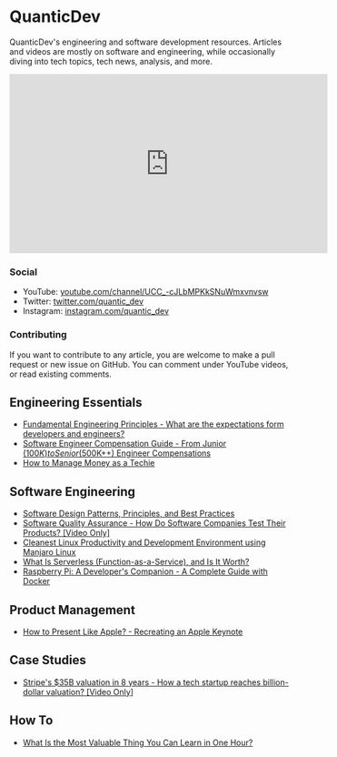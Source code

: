 # QuanticDev
QuanticDev's engineering and software development resources.
Articles and videos are mostly on software and engineering, while occasionally diving into tech topics, tech news, analysis, and more.

<p><iframe width="560" height="315" src="https://www.youtube.com/embed/7CC8d-AbQv8" frameborder="0" allow="accelerometer; autoplay; encrypted-media; gyroscope; picture-in-picture" allowfullscreen></iframe></p>

### Social
* YouTube: [youtube.com/channel/UCC_-cJLbMPKkSNuWmxvnvsw](https://www.youtube.com/channel/UCC_-cJLbMPKkSNuWmxvnvsw)
* Twitter: [twitter.com/quantic_dev](https://twitter.com/quantic_dev)
* Instagram: [instagram.com/quantic_dev](https://www.instagram.com/quantic_dev)

### Contributing
If you want to contribute to any article, you are welcome to make a pull request or new issue on GitHub. You can comment under YouTube videos, or read existing comments.

## Engineering Essentials
* [Fundamental Engineering Principles - What are the expectations form developers and engineers?](articles/engineering-principles)
* [Software Engineer Compensation Guide - From Junior ($100K) to Senior ($500K++) Engineer Compensations](articles/software-engineer-compensation-guide)
* [How to Manage Money as a Techie](articles/how-to-manage-money)

## Software Engineering
* [Software Design Patterns, Principles, and Best Practices](articles/software-design-patterns)
* [Software Quality Assurance - How Do Software Companies Test Their Products? [Video Only]](https://www.youtube.com/watch?v=ztb8HNc2kCU)
* [Cleanest Linux Productivity and Development Environment using Manjaro Linux](articles/manjaro-linux-productivity-machine)
* [What Is Serverless (Function-as-a-Service), and Is It Worth?](articles/serverless)
* [Raspberry Pi: A Developer's Companion - A Complete Guide with Docker](articles/raspberry-pi-guide-for-developers)

## Product Management
* [How to Present Like Apple? - Recreating an Apple Keynote](how-to-present-like-apple)

## Case Studies
* [Stripe's $35B valuation in 8 years - How a tech startup reaches billion-dollar valuation? [Video Only]](https://www.youtube.com/watch?v=nlFAbBvu7hA)

## How To
* [What Is the Most Valuable Thing You Can Learn in One Hour?](articles/most-valuable-thing-to-learn-in-one-hour)
